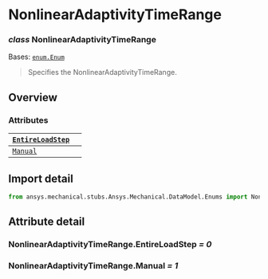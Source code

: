<a id="nonlinearadaptivitytimerange"></a>

# NonlinearAdaptivityTimeRange

<a id="NonlinearAdaptivityTimeRange"></a>

### *class* NonlinearAdaptivityTimeRange

Bases: [`enum.Enum`](https://docs.python.org/3/library/enum.html#enum.Enum)

> Specifies the NonlinearAdaptivityTimeRange.

> <!-- !! processed by numpydoc !! -->

<a id="overview"></a>

## Overview

### Attributes

| [`EntireLoadStep`](#NonlinearAdaptivityTimeRange.EntireLoadStep)   |    |
|--------------------------------------------------------------------|----|
| [`Manual`](#NonlinearAdaptivityTimeRange.Manual)                   |    |

<a id="import-detail"></a>

## Import detail

```python
from ansys.mechanical.stubs.Ansys.Mechanical.DataModel.Enums import NonlinearAdaptivityTimeRange
```

<a id="attribute-detail"></a>

## Attribute detail

<a id="NonlinearAdaptivityTimeRange.EntireLoadStep"></a>

### NonlinearAdaptivityTimeRange.EntireLoadStep *= 0*

<a id="NonlinearAdaptivityTimeRange.Manual"></a>

### NonlinearAdaptivityTimeRange.Manual *= 1*
